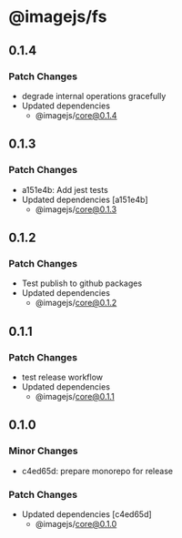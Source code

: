 # @imagejs/fs

## 0.1.4

### Patch Changes

- degrade internal operations gracefully
- Updated dependencies
  - @imagejs/core@0.1.4

## 0.1.3

### Patch Changes

- a151e4b: Add jest tests
- Updated dependencies [a151e4b]
  - @imagejs/core@0.1.3

## 0.1.2

### Patch Changes

- Test publish to github packages
- Updated dependencies
  - @imagejs/core@0.1.2

## 0.1.1

### Patch Changes

- test release workflow
- Updated dependencies
  - @imagejs/core@0.1.1

## 0.1.0

### Minor Changes

- c4ed65d: prepare monorepo for release

### Patch Changes

- Updated dependencies [c4ed65d]
  - @imagejs/core@0.1.0
